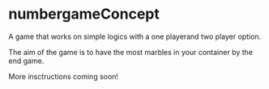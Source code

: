 # numbergameConcept

A game that works on simple logics with a one playerand two player option.

The aim of the game is to have the most marbles in your container by the end game.

More insctructions coming soon!

